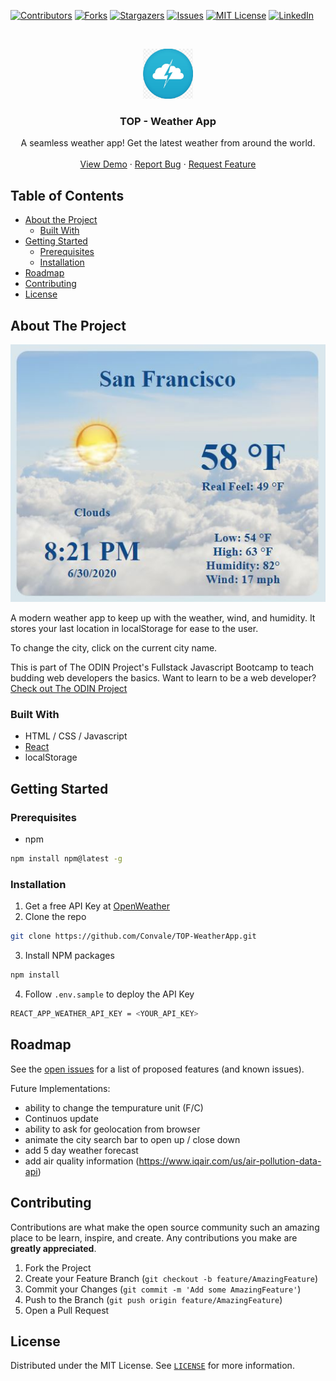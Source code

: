 <!-- PROJECT SHIELDS -->

[![Contributors][contributors-shield]][contributors-url]
[![Forks][forks-shield]][forks-url]
[![Stargazers][stars-shield]][stars-url]
[![Issues][issues-shield]][issues-url]
[![MIT License][license-shield]][license-url]
[![LinkedIn][linkedin-shield]][linkedin-url]

<!-- PROJECT LOGO -->
<br />
<p align="center">
    <img src="src/images/readme_icon.png" alt="Logo" width="80" height="80">
  
  <h3 align="center">TOP - Weather App</h3>

  <p align="center"> 
   A seamless weather app! Get the latest weather from around the world.
    <br />
    <br />
    <a href="https://convale.github.io/TOP-WeatherApp/">View Demo</a>
    ·
    <a href="https://github.com/Convale/TOP-WeatherApp/issues">Report Bug</a>
    ·
    <a href="https://github.com/Convale/TOP-WeatherApp/issues">Request Feature</a>
  </p>
</p>

<!-- TABLE OF CONTENTS -->

## Table of Contents

- [About the Project](#about-the-project)
  - [Built With](#built-with)
- [Getting Started](#getting-started)
  - [Prerequisites](#prerequisites)
  - [Installation](#installation)
- [Roadmap](#roadmap)
- [Contributing](#contributing)
- [License](#license)

<!-- ABOUT THE PROJECT -->

## About The Project

[![Weather App Screen Shot][product-screenshot]](https://convale.github.io/TOP-WeatherApp/)

A modern weather app to keep up with the weather, wind, and humidity. It stores your last location in localStorage for ease to the user.

To change the city, click on the current city name.

This is part of The ODIN Project's Fullstack Javascript Bootcamp to teach budding web developers the basics.
Want to learn to be a web developer? [Check out The ODIN Project](https://www.theodinproject.com/)

### Built With

- HTML / CSS / Javascript
- [React](https://reactjs.org/)
- localStorage

<!-- GETTING STARTED -->

## Getting Started

### Prerequisites

- npm

```sh
npm install npm@latest -g
```

### Installation

1.  Get a free API Key at [OpenWeather](https://openweathermap.org/)
2.  Clone the repo

```sh
git clone https://github.com/Convale/TOP-WeatherApp.git
```

3.  Install NPM packages

```sh
npm install
```

4.  Follow `.env.sample` to deploy the API Key

```sh
REACT_APP_WEATHER_API_KEY = <YOUR_API_KEY>
```

<!-- ROADMAP -->

## Roadmap

See the [open issues](https://github.com/Convale/TOP-WeatherApp/issues) for a list of proposed features (and known issues).

Future Implementations:

- ability to change the tempurature unit (F/C)
- Continuos update
- ability to ask for geolocation from browser
- animate the city search bar to open up / close down
- add 5 day weather forecast
- add air quality information (https://www.iqair.com/us/air-pollution-data-api)

<!-- CONTRIBUTING -->

## Contributing

Contributions are what make the open source community such an amazing place to be learn, inspire, and create. Any contributions you make are **greatly appreciated**.

1. Fork the Project
2. Create your Feature Branch (`git checkout -b feature/AmazingFeature`)
3. Commit your Changes (`git commit -m 'Add some AmazingFeature'`)
4. Push to the Branch (`git push origin feature/AmazingFeature`)
5. Open a Pull Request

<!-- LICENSE -->

## License

Distributed under the MIT License. See [`LICENSE`](https://github.com/Convale/TOP-WeatherApp/blob/master/LICENSE) for more information.

<!-- MARKDOWN LINKS & IMAGES -->

[contributors-shield]: https://img.shields.io/github/contributors/Convale/TOP-WeatherApp
[contributors-url]: https://github.com/Convale/TOP-WeatherApp/graphs/contributors
[forks-shield]: https://img.shields.io/github/forks/Convale/TOP-WeatherApp
[forks-url]: https://github.com/Convale/TOP-WeatherApp/network/members
[stars-shield]: https://img.shields.io/github/stars/Convale/TOP-WeatherApp
[stars-url]: https://github.com/Convale/TOP-WeatherApp/stargazers
[issues-shield]: https://img.shields.io/github/issues/Convale/TOP-WeatherApp
[issues-url]: https://github.com/Convale/TOP-WeatherApp/issues
[license-shield]: https://img.shields.io/github/license/Convale/TOP-WeatherApp
[license-url]: https://github.com/Convale/TOP-WeatherApp/blob/master/LICENSE.md
[linkedin-shield]: https://img.shields.io/badge/-LinkedIn-black.svg?style=flat-square&logo=linkedin&colorB=555
[linkedin-url]: https://linkedin.com/in/payneshaun
[product-screenshot]: src/images/screenshot.png
